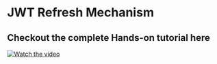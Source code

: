 # JWT Refresh Mechanism

## Checkout the complete Hands-on tutorial here

[![Watch the video](https://user-images.githubusercontent.com/31301266/218320802-663a6cf5-0413-4ce5-ba03-fd699240e0b0.png)](https://youtu.be/zx9GUaKH2Ew)

